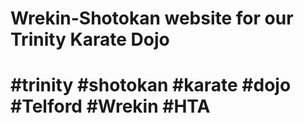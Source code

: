 # Wrekin-Shotokan website for our Trinity Karate Dojo 
# #trinity #shotokan #karate #dojo #Telford #Wrekin #HTA
